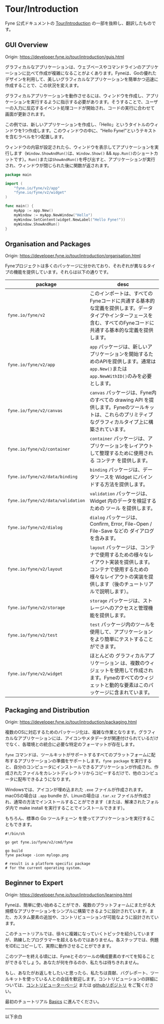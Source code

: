 # Tour/Introduction
Fyne 公式ドキュメントの [Tour/Introduction](https://developer.fyne.io/tour/introduction/) の一部を抜粋し、翻訳したものです。

## GUI Overview
Origin: https://developer.fyne.io/tour/introduction/guis.html

グラフィカルなアプリケーションは、ウェブベースやコマンドラインのアプリケーションに比べて作成が複雑になることがよくあります。Fyneは、Goの優れたデザインを利用して、美しいグラフィカルなアプリケーションを簡単かつ迅速に作成することで、この状況を変えます。

グラフィカルアプリケーションを動作させるには、ウィンドウを作成し、アプリケーションを実行するように指示する必要があります。そうすることで、ユーザーの入力に反応するイベント処理コードが開始され、コードの実行に合わせて画面が更新されます。

この例では、新しいアプリケーションを作成し、「Hello」というタイトルのウィンドウを1つ作成します。このウィンドウの中に、"Hello Fyne!"というテキストを含むラベルを1つ配置します。

ウィンドウの内容が設定されたら、ウィンドウを表示してアプリケーションを実行します（`Window.ShowAndRun()`は、`Window.Show()` && `App.Run()`のショートカットです）。`Run()`または`ShowAndRun()`を呼び出すと、アプリケーションが実行され、ウィンドウが閉じられた後に関数が返されます。

```go
package main

import (
	"fyne.io/fyne/v2/app"
	"fyne.io/fyne/v2/widget"
)

func main() {
	myApp := app.New()
	myWindow := myApp.NewWindow("Hello")
	myWindow.SetContent(widget.NewLabel("Hello Fyne!"))
	myWindow.ShowAndRun()
}
```

## Organisation and Packages
Origin: https://developer.fyne.io/tour/introduction/organisation.html

Fyneプロジェクトは多くのパッケージに分かれており、それぞれが異なるタイプの機能を提供しています。それらは以下の通りです。

| package                           | desc                                                                                                                                                                            |
|-----------------------------------|---------------------------------------------------------------------------------------------------------------------------------------------------------------------------------|
| `fyne.io/fyne/v2`                 | このインポートは、すべてのFyneコードに共通する基本的な定義を提供します。データタイプやインターフェースを含む、すべてのFyneコードに共通する基本的な定義を提供します。            |
| `fyne.io/fyne/v2/app`             | `app` パッケージは、新しいアプリケーションを開始するためのAPIを提供します。通常は`app.New()`または`app.NewWithID()`のみを必要とします。                                         |
| `fyne.io/fyne/v2/canvas`          | `canvas` パッケージは、Fyne内のすべての drawing API を提供します。Fyneのツールキットは、これらのプリミティブなグラフィカルタイプ上に構築されています。                          |
| `fyne.io/fyne/v2/container`       | `container` パッケージは、アプリケーションをレイアウトして整理するために使用される コンテナ を提供します。                                                                      |
| `fyne.io/fyne/v2/data/binding`    | `binding` パッケージは、データソースを Widget にバインドする方法を提供します。                                                                                                  |
| `fyne.io/fyne/v2/data/validation` | `validation` パッケージは、Widget 内のデータを検証するための ツール を提供します。                                                                                              |
| `fyne.io/fyne/v2/dialog`          | `dialog` パッケージは、 Confirm, Error, File-Open / File-Save などの ダイアログ を含みます。                                                                                    |
| `fyne.io/fyne/v2/layout`          | `layout` パッケージは、コンテナで使用するための様々なレイアウト実装を提供します。コンテナで使用するための様々なレイアウトの実装を提供します（後のチュートリアルで説明します）。 |
| `fyne.io/fyne/v2/storage`         | `storage` パッケージは、ストレージへのアクセスと管理機能を提供します。                                                                                                          |
| `fyne.io/fyne/v2/test`            | `test` パッケージ内のツールを使用して、アプリケーションをより簡単にテストすることができます。
| `fyne.io/fyne/v2/widget`          | ほとんどの グラフィカルアプリケーション は、複数のウィジェットを使用して作成されます。Fyneのすべてのウィジェットと動的な要素はこのパッケージに含まれています。                  |

## Packaging and Distribution
Origin: https://developer.fyne.io/tour/introduction/packaging.html

複数のOSに対応するためのパッケージ化は、複雑な作業となります。グラフィカルなアプリケーションには、アイコンやメタデータが関連付けられているだけでなく、各環境との統合に必要な特定のフォーマットが存在します。

`fyne` コマンドは、ツールキットがサポートするすべてのプラットフォームに配布するアプリケーションの準備をサポートします。`fyne package` を実行すると、自分のコンピュータにインストールできるアプリケーションが作成され、作成されたファイルをカレントディレクトリからコピーするだけで、他のコンピュータに配布できるようになります。

Windowsでは、アイコンが埋め込まれた `.exe` ファイルが作成されます。macOSの場合は `.app` bundle が、Linuxの場合は `.tar.xz` ファイルが作成され、通常の方法でインストールすることができます（または、解凍されたフォルダ内で make install を実行することでインストールできます）。

もちろん、標準の Go ツールチェーン を使ってアプリケーションを実行することもできます。

```shell
#!/bin/sh

go get fyne.io/fyne/v2/cmd/fyne

go build
fyne package -icon mylogo.png

# result is a platform specific package
# for the current operating system.
```

## Beginner to Expert
Origin: https://developer.fyne.io/tour/introduction/learning.html

Fyneは、簡単に使い始めることができ、複数のプラットフォームにまたがる大規模なアプリケーションをシンプルに構築できるように設計されています。また、カスタム要素の追加や、コントリビューションが可能なように設計されています。

このチュートリアルでは、徐々に複雑になっていくトピックを紹介していますが、熟練したプログラマーを超えるものではありません。各ステップでは、例題をIDEにコピーして、実際に動作させることができます。

このツアーを終える頃には、Fyneとそのツールの構成要素のすべてを知ることができるでしょう。あなたが何を作るのか、私たちは待ちきれません。

もし、あなたがお返しをしたいと思ったら、私たちは貢献、バグレポート、ツールキットを使っている人との会話を歓迎します。コントリビューションの詳細については、[コントリビューターページ](https://fyne.io/contribute.html) または [githubリポジトリ](https://github.com/fyne-io/fyne/) をご覧ください。

最初のチュートリアル [Basics](https://developer.fyne.io/tour/basics/) に進んでください。

- - -
以下余白
